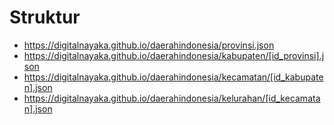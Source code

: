 # Struktur 
- https://digitalnayaka.github.io/daerahindonesia/provinsi.json
- https://digitalnayaka.github.io/daerahindonesia/kabupaten/[id_provinsi].json
- https://digitalnayaka.github.io/daerahindonesia/kecamatan/[id_kabupaten].json
- https://digitalnayaka.github.io/daerahindonesia/kelurahan/[id_kecamatan].json
